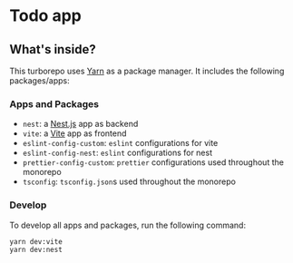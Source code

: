 # Todo app

## What's inside?

This turborepo uses [Yarn](https://classic.yarnpkg.com/lang/en/) as a package manager. It includes the following packages/apps:

### Apps and Packages

- `nest`: a [Nest.js](https://nestjs.com) app as backend
- `vite`: a [Vite](https://vitejs.dev/) app as frontend
- `eslint-config-custom`: `eslint` configurations for vite
- `eslint-config-nest`: `eslint` configurations for nest
- `prettier-config-custom`: `prettier` configurations used throughout the monorepo
- `tsconfig`: `tsconfig.json`s used throughout the monorepo

### Develop

To develop all apps and packages, run the following command:

```
yarn dev:vite
yarn dev:nest
```
